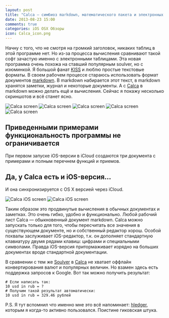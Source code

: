 ```yaml
---
layout: post
title: "Calca — симбиоз markdown, математического пакета и электронных таблиц"
date: 2013-08-23 15:00
comments: true
categories: iOS OSX Обзоры
icon: Calca_icon.png
---
```

Начну с того, что не смотря на громкий заголовок, никаких таблиц в этой программе нет. Но из-за процесса вычисления сравнивают такой софт зачастую именно с электронными таблицами. Эта новая программа очень похожа на ставший популярным soulver, но с изюминкой. Я большой фанат [KISS](http://ru.wikipedia.org/wiki/KISS_(принцип)) и люблю простые текстовые форматы. В своем рабочем процессе стараюсь использовать формат документов [markdown](http://ru.wikipedia.org/wiki/Markdown). В markdown набирается этот текст, в markdown хранятся заметки, журнал и некоторые документы. А с [Calca](http://www.calca.io/) в markdown можно делать ещё и вычисления. Сейчас я покажу несколько скриншотов и всё станет ясно.
<!--more-->
![Calca screen](/images/articles/Calca_osx1_screen.png)
![Calca screen](/images/articles/Calca_osx2_screen.png)
![Calca screen](/images/articles/Calca_osx3_screen.png)
![Calca screen](/images/articles/Calca_osx4_screen.png)
![Calca screen](/images/articles/Calca_osx5_screen.png)

## Приведенными примерами функциональность программы не ограничивается

При первом запуске iOS-версии в iCloud создаются три документа с примерами и полным перечнем функций и приемов.

## Да, у Calca есть и iOS-версия…

И она синхронизируется с OS X версией через iCloud.

![Calca iOS screen](/images/articles/Calca_iphone1_screen.png)
![Calca iOS screen](/images/articles/Calca_iphone2_screen.png)

Таким образом это продвинутые вычисления в обычных документах и заметках. Это очень гибко, удобно и функционально. Любой рабочий лист Calca — обыкновенный документ markdown. Calca можно запускать только для того, чтобы пересчитать все значения в существующем документе, но и собственный редактор хорош. Особой похвалы заслуживает iOS-редактор, т.к. он дополняет стандартную клавиатуру двумя рядами клавиш: цифрами и специальными символами. Правда iOS-версия притормаживает изрядно на больших документах вроде стандартной документации.

В сравнении с тем же [Soulver](http://www.acqualia.com/soulver/) в [Calca](http://calca.io/) не хватает оффлайн конвертирования валют и популярных величин. Но взамен здесь есть поддержка запросов к Google. Вот так можно получить результат:

	# Если написать так:
	10 usd in rub = ?
	# Получим такой результат автоматически:
	10 usd in rub = 329.46 рублей

P.S. Я тут вспомнил что именно мне это всё напоминает: [hledger](http://hledger.org/), которым я когда-то активно пользовался. Поистине гиковская штука.
